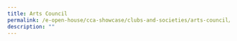 ```yaml
---
title: Arts Council
permalink: /e-open-house/cca-showcase/clubs-and-societies/arts-council/
description: ""
---
```

